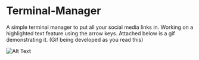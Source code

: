 # Terminal-Manager
A simple terminal manager to put all your social media links in. Working on a highlighted text feature using the arrow keys. Attached below is a gif demonstrating it. (Gif being developed as you read this)

![Alt Text](https://media.giphy.com/media/XEbofifybDQqclDt1E/giphy.gif)
